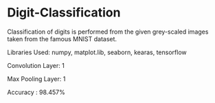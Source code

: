 # Digit-Classification

Classification of digits is performed from the given grey-scaled images taken from the famous MNIST dataset.

Libraries Used:
numpy,
matplot.lib,
seaborn,
kearas,
tensorflow

Convolution Layer: 1

Max Pooling Layer: 1

Accuracy : 98.457%
